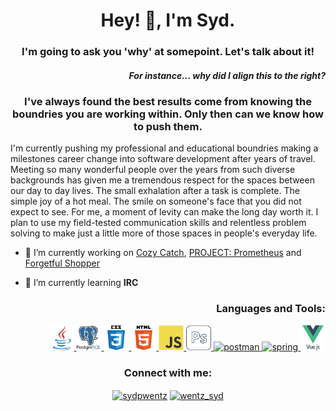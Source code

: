 

<!--
## Hi there 👋
**Wentz-Syd/Wentz-Syd** is a ✨ _special_ ✨ repository because its `README.md` (this file) appears on your GitHub profile.

Here are some ideas to get you started:

- 🔭 I’m currently working on ...
- 🌱 I’m currently learning ...
- 👯 I’m looking to collaborate on ...
- 🤔 I’m looking for help with ...
- 💬 Ask me about ...
- 📫 How to reach me: ...
- 😄 Pronouns: ...
- ⚡ Fun fact: ...
My name is Syd Wentz.
I am a new student beginning my schooling with Tech Elevator in fall 2024.

I look forward to finding what I excel at and putting those skills to good use.
-->



<h1 align="center">Hey! 👋, I'm Syd.</h1>
<h3 align="center">I'm going to ask you 'why' at somepoint. Let's talk about it!</h3>
<h5 align="right">For instance... why did I align this to the right?</h5>

<h3 align="center">I've always found the best results come from knowing the boundries you are working within. Only then can we know how to push them.</h3>
<p align="left">I'm currently pushing my professional and educational boundries making a milestones career change into software development after years of travel.
Meeting so many wonderful people over the years from such diverse backgrounds has given me a tremendous respect for the spaces between our day to day lives. The small exhalation after a task is complete. The simple joy of a hot meal. The smile on someone's face that you did not expect to see. For me, a moment of levity can make the long day worth it. I plan to use my field-tested communication skills and relentless problem solving to make just a little more of those spaces in people's everyday life.</p>

- 🔭 I’m currently working on [Cozy Catch](https://github.com/Wentz-Syd/CozyCatch), [PROJECT: Prometheus](https://github.com/Wentz-Syd/PROJECT-Prometheus) and [Forgetful Shopper](https://github.com/Wentz-Syd/ForgettfulShopper)

- 🌱 I’m currently learning **IRC**

<h3 align="right">Languages and Tools:</h3>
<p align="right"> <a href="https://www.java.com" target="_blank" rel="noreferrer"> <img src="https://raw.githubusercontent.com/devicons/devicon/master/icons/java/java-original.svg" alt="java" width="40" height="40"/> </a> <a href="https://www.postgresql.org" target="_blank" rel="noreferrer"> <img src="https://raw.githubusercontent.com/devicons/devicon/master/icons/postgresql/postgresql-original-wordmark.svg" alt="postgresql" width="40" height="40"/> </a> <a href="https://www.w3schools.com/css/" target="_blank" rel="noreferrer"> <img src="https://raw.githubusercontent.com/devicons/devicon/master/icons/css3/css3-original-wordmark.svg" alt="css3" width="40" height="40"/> </a> <a href="https://www.w3.org/html/" target="_blank" rel="noreferrer"> <img src="https://raw.githubusercontent.com/devicons/devicon/master/icons/html5/html5-original-wordmark.svg" alt="html5" width="40" height="40"/> </a>  <a href="https://developer.mozilla.org/en-US/docs/Web/JavaScript" target="_blank" rel="noreferrer"> <img src="https://raw.githubusercontent.com/devicons/devicon/master/icons/javascript/javascript-original.svg" alt="javascript" width="40" height="40"/> </a> <a href="https://www.photoshop.com/en" target="_blank" rel="noreferrer"> <img src="https://raw.githubusercontent.com/devicons/devicon/master/icons/photoshop/photoshop-line.svg" alt="photoshop" width="40" height="40"/> </a> <a href="https://postman.com" target="_blank" rel="noreferrer"> <img src="https://www.vectorlogo.zone/logos/getpostman/getpostman-icon.svg" alt="postman" width="40" height="40"/> </a> <a href="https://spring.io/" target="_blank" rel="noreferrer"> <img src="https://www.vectorlogo.zone/logos/springio/springio-icon.svg" alt="spring" width="40" height="40"/> </a> <a href="https://vuejs.org/" target="_blank" rel="noreferrer"> <img src="https://raw.githubusercontent.com/devicons/devicon/master/icons/vuejs/vuejs-original-wordmark.svg" alt="vuejs" width="40" height="40"/> </a> </p>

<h3 align="center">Connect with me:</h3>
<p align="center">
<a href="https://linkedin.com/in/sydpwentz" target="blank"><img align="center" src="https://raw.githubusercontent.com/rahuldkjain/github-profile-readme-generator/master/src/images/icons/Social/linked-in-alt.svg" alt="sydpwentz" height="30" width="40" /></a>
<a href="https://www.hackerrank.com/wentz_syd" target="blank"><img align="center" src="https://raw.githubusercontent.com/rahuldkjain/github-profile-readme-generator/master/src/images/icons/Social/hackerrank.svg" alt="wentz_syd" height="30" width="40" /></a>
</p>



